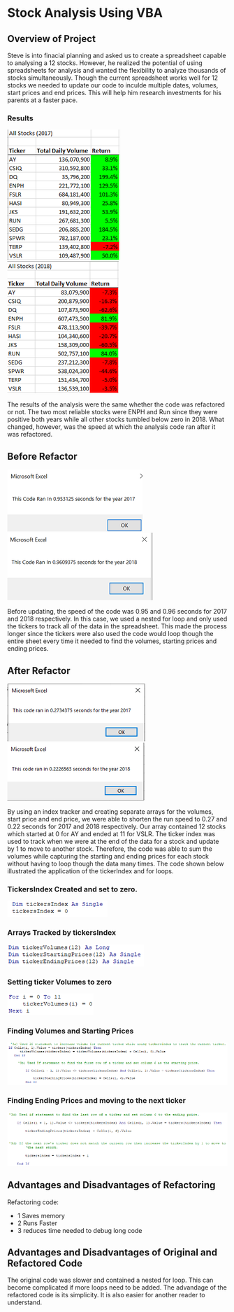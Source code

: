 # Stock Analysis Using VBA
## Overview of Project
Steve is into finacial planning and asked us to create a spreadsheet capable to analysing a 12 stocks. However, he realized the potential of using spreadsheets for analysis and wanted the flexibility to analyze thousands of stocks simultaneously. Though the current spreadsheet works well for 12 stocks we needed to update our code to inculde multiple dates, volumes, start prices and end prices. This will help him research investments for his parents at a faster pace.

### Results
![2017_Analysis_Results](Resources/2017_Analysis_Results.png)
![2018_Analysis_Results](Resources/2018_Analysis_Results.png)

The results of the analysis were the same whether the code was refactored or not. The two most reliable stocks were ENPH and Run since they were positive both years while all other stocks tumbled below zero in 2018. What changed, however, was the speed at which the analysis code ran after it was refactored.

## Before Refactor

![AllStocksAnalysis_2017](Resources/AllStocksAnalysis_2017.png)
![AllStocksAnalysis_2018](Resources/AllStocksAnalysis_2018.png)

Before updating, the speed of the code was 0.95 and 0.96 seconds for 2017 and 2018 respectively. In this case, we used a nested for loop and only used the tickers to track all of the data in the spreadsheet. This made the process longer since the tickers were also used the code would loop though the entire sheet every time it needed to find the volumes, starting prices and ending prices.
## After Refactor

![VBA_Challenge_2017](Resources/VBA_Challenge_2017.png)
![VBA_Challenge_2018](Resources/VBA_Challenge_2018.png)

By using an index tracker and creating separate arrays for the volumes, start price and end price, we were able to shorten the run speed to 0.27 and 0.22 seconds for 2017 and 2018 respectively. Our array contained 12 stocks which started at 0 for AY and ended at 11 for VSLR. The ticker index was used to track when we were at the end of the data for a stock and update by 1 to move to another stock. Therefore, the code was able to sum the volumes while capturing the starting and ending prices for each stock without having to loop though the data many times. The code shown below illustrated the application of the tickerIndex and for loops.

### TickersIndex Created and set to zero.
![Create_tickers_Index](Resources/Create_tickers_Index.png)

### Arrays Tracked by tickersIndex
![Create_Arrays](Resources/Create_Arrays.png)

### Setting ticker Volumes to zero
![Start_Volumes](Resources/Start_Volumes.png)

### Finding Volumes and Starting Prices
![Volumes_and_Starting_Prices](Resources/Volumes_and_Starting_Prices.png)

### Finding Ending Prices and moving to the next ticker
![EndingPrices_and_Index_Counter](Resources/EndingPrices_and_Index_Counter.png)


## Advantages and Disadvantages of Refactoring
Refactoring code: 
- 1 Saves memory
- 2 Runs Faster
- 3 reduces time needed to debug long code
 
## Advantages and Disadvantages of Original and Refactored Code
The original code was slower and contained a nested for loop. This can become complicated if more loops need to be added. The advandage of the refactored code is its simplicity. It is also easier for another reader to understand.

